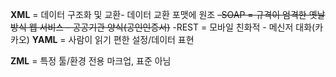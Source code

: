 **XML** = 데이터 구조화 및 교환- 데이터 교환 포맷에 원조
~~-SOAP = 규격이 엄격한 옛날 방식 웹 서비스 - 공공기관 양식(공인인증서)~~
-REST = 모바일 친화적 - 메신저 대화(카카오)
**YAML** = 사람이 읽기 편한 설정/데이터 표현

**ZML** = 특정 툴/환경 전용 마크업, 표준 아님